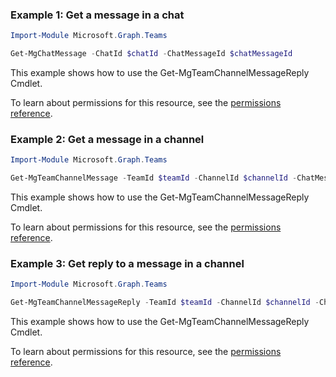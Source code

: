 ### Example 1: Get a message in a chat

```powershellImport-Module Microsoft.Graph.Teams

Get-MgChatMessage -ChatId $chatId -ChatMessageId $chatMessageId
```
This example shows how to use the Get-MgTeamChannelMessageReply Cmdlet.
To learn about permissions for this resource, see the [permissions reference](/graph/permissions-reference).

### Example 2: Get a message in a channel

```powershellImport-Module Microsoft.Graph.Teams

Get-MgTeamChannelMessage -TeamId $teamId -ChannelId $channelId -ChatMessageId $chatMessageId
```
This example shows how to use the Get-MgTeamChannelMessageReply Cmdlet.
To learn about permissions for this resource, see the [permissions reference](/graph/permissions-reference).

### Example 3: Get reply to a message in a channel

```powershellImport-Module Microsoft.Graph.Teams

Get-MgTeamChannelMessageReply -TeamId $teamId -ChannelId $channelId -ChatMessageId $chatMessageId -ChatMessageId1 $chatMessageId1
```
This example shows how to use the Get-MgTeamChannelMessageReply Cmdlet.
To learn about permissions for this resource, see the [permissions reference](/graph/permissions-reference).

